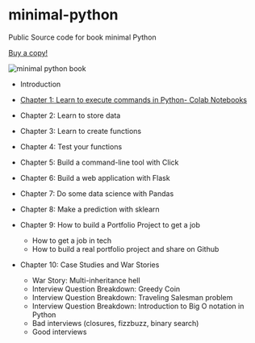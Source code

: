 # minimal-python
Public Source code for book minimal Python

[Buy a copy!](http://leanpub.com/minimalpython/c/y98JVCwMtLo6)

![minimal python book](https://d2sofvawe08yqg.cloudfront.net/minimalpython/hero?1582640276)



* Introduction
* [Chapter 1: Learn to execute commands in Python- Colab Notebooks](https://github.com/paiml/minimal-python/blob/master/Chapter1_Minimal_Python.ipynb)

* Chapter 2: Learn to store data

* Chapter 3: Learn to create functions

* Chapter 4: Test your functions

* Chapter 5: Build a command-line tool with Click

* Chapter 6: Build a web application with Flask

* Chapter 7: Do some data science with Pandas

* Chapter 8: Make a prediction with sklearn

* Chapter 9: How to build a Portfolio Project to get a job

  * How to get a job in tech
  * How to build a real portfolio project and share on Github

* Chapter 10: Case Studies and War Stories

  * War Story: Multi-inheritance hell
  * Interview Question Breakdown: Greedy Coin
  * Interview Question Breakdown: Traveling Salesman problem
  * Interview Question Breakdown: Introduction to Big O notation in Python
  * Bad interviews (closures, fizzbuzz, binary search)
  * Good interviews
